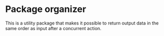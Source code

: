 # Package organizer

This is a utility package that makes it possible to return output data in
the same order as input after a concurrent action.
